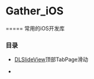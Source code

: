 # Gather_iOS

=====
常用的iOS开发库

### 目录

- [DLSlideView](https://github.com/agdsdl/DLSlideView)顶部TabPage滑动 

- 


